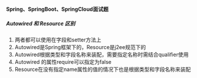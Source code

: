 #### Spring、SpringBoot、SpringCloud面试题
##### Autowired 和 Resource 区别
1. 两者都可以使用在字段和setter方法上
2. Autowired是Spring框架下的，Resource是j2ee规范下的
3. Autowired根据类型和字段名称来装配，需要指定名称时需结合qualifier使用
4. Autowired 的属性require可以指定为false
5. Resource在没有指定name属性的值的情况下也是根据类型和字段名称来装配
